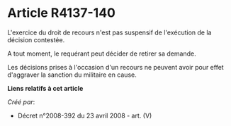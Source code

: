 # Article R4137-140

L'exercice du droit de recours n'est pas suspensif de l'exécution de la décision contestée.

A tout moment, le requérant peut décider de retirer sa demande.

Les décisions prises à l'occasion d'un recours ne peuvent avoir pour effet d'aggraver la sanction du militaire en cause.

**Liens relatifs à cet article**

_Créé par_:

  - Décret n°2008-392 du 23 avril 2008 - art. (V)
